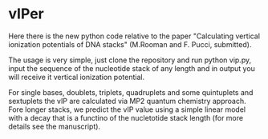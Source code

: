 # vIPer

Here there is the new python code relative to the paper "Calculating vertical ionization potentials of DNA stacks" (M.Rooman and F. Pucci, submitted).

The usage is very simple, just clone the repository and run python vip.py, input the sequence of the nucleotide stack of any length and in output you will receive it vertical ionization potential. 

For single bases, doublets, triplets, quadruplets and some quintuplets and sextuplets the vIP are calculated via MP2 quantum chemistry approach. Fore longer stacks, we predict the vIP value using a simple linear model with a decay that is a functino of the nucletotide stack length (for more details see the manuscript).  

